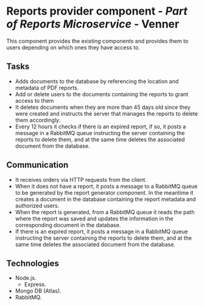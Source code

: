 # Reports provider component - _Part of Reports Microservice_ - Venner
This component provides the existing components and provides them to users depending on which ones they have access to.

## Tasks
* Adds documents to the database by referencing the location and metadata of PDF reports.
* Add or delete users to the documents containing the reports to grant access to them
* It deletes documents when they are more than 45 days old since they were created and instructs the server that manages the reports to delete them accordingly. 
* Every 12 hours it checks if there is an expired report, if so, it posts a message in a RabbitMQ queue instructing the server containing the reports to delete them, and at the same time deletes the associated document from the database.

## Communication
* It receives orders via HTTP requests from the client.
* When it does not have a report, it posts a message to a RabbitMQ queue to be generated by the report generator component. In the meantime it creates a document in the database containing the report metadata and authorized users.
* When the report is generated, from a RabbitMQ queue it reads the path where the report was saved and updates the information in the corresponding document in the database.
* If there is an expired report, it posts a message in a RabbitMQ queue instructing the server containing the reports to delete them, and at the same time deletes the associated document from the database.

## Technologies
* Node.js.
  * Express.
* Mongo DB (Atlas).
* RabbitMQ.
